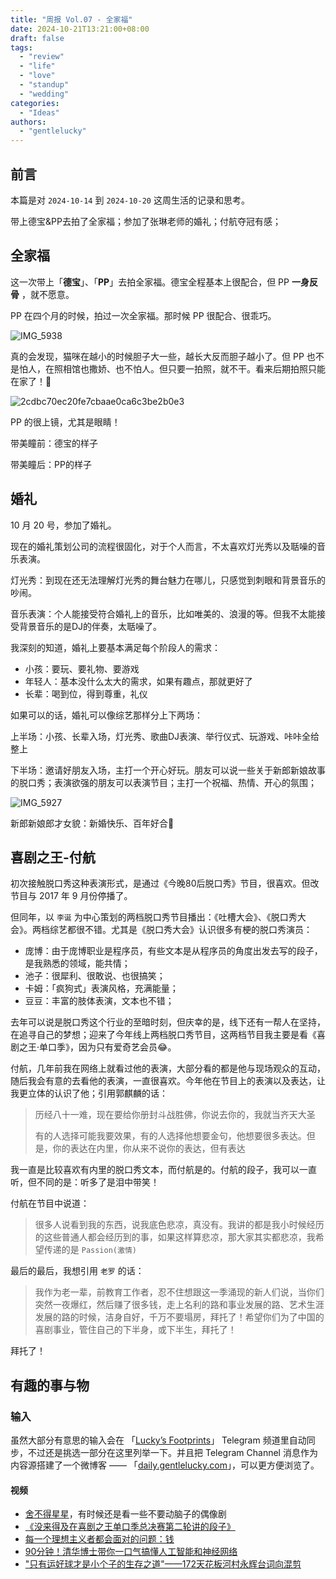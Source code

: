 ```yaml
---
title: "周报 Vol.07 - 全家福"
date: 2024-10-21T13:21:00+08:00
draft: false
tags: 
  - "review"
  - "life"
  - "love"
  - "standup"
  - "wedding"
categories: 
  - "Ideas"
authors:
  - "gentlelucky"
---
```


## 前言

本篇是对  `2024-10-14`  到  `2024-10-20`  这周生活的记录和思考。

带上德宝&PP去拍了全家福；参加了张琳老师的婚礼；付航夺冠有感；

## 全家福

这一次带上「**德宝**」、「**PP**」去拍全家福。德宝全程基本上很配合，但 PP **一身反骨** ，就不愿意。

PP 在四个月的时候，拍过一次全家福。那时候 PP 很配合、很乖巧。

![IMG_5938](https://image.gentlelucky.com/IMG_5938.JPG)

真的会发现，猫咪在越小的时候胆子大一些，越长大反而胆子越小了。但 PP 也不是怕人，在照相馆也撒娇、也不怕人。但只要一拍照，就不干。看来后期拍照只能在家了！🤔

![2cdbc70ec20fe7cbaae0ca6c3be2b0e3](https://image.gentlelucky.com/2cdbc70ec20fe7cbaae0ca6c3be2b0e3.JPG)

PP 的很上镜，尤其是眼睛！

带美瞳前：德宝的样子

带美瞳后：PP的样子

## 婚礼

10 月 20 号，参加了婚礼。

现在的婚礼策划公司的流程很固化，对于个人而言，不太喜欢灯光秀以及聒噪的音乐表演。

灯光秀：到现在还无法理解灯光秀的舞台魅力在哪儿，只感觉到刺眼和背景音乐的吵闹。

音乐表演：个人能接受符合婚礼上的音乐，比如唯美的、浪漫的等。但我不太能接受背景音乐的是DJ的伴奏，太聒噪了。

我深刻的知道，婚礼上要基本满足每个阶段人的需求：

- 小孩：要玩、要礼物、要游戏
- 年轻人：基本没什么太大的需求，如果有趣点，那就更好了
- 长辈：喝到位，得到尊重，礼仪

如果可以的话，婚礼可以像综艺那样分上下两场：

上半场：小孩、长辈入场，灯光秀、歌曲DJ表演、举行仪式、玩游戏、咔咔全给整上

下半场：邀请好朋友入场，主打一个开心好玩。朋友可以说一些关于新郎新娘故事的脱口秀；表演欲强的朋友可以表演节目；主打一个祝福、热情、开心的氛围；

![IMG_5927](https://image.gentlelucky.com/IMG_5927.jpg)

新郎新娘郎才女貌：新婚快乐、百年好合🎉

## 喜剧之王-付航

初次接触脱口秀这种表演形式，是通过《今晚80后脱口秀》节目，很喜欢。但改节目与 2017 年 9 月份停播了。

但同年，以 `李诞` 为中心策划的两档脱口秀节目播出：《吐槽大会》、《脱口秀大会》。两档综艺都很不错。尤其是《脱口秀大会》认识很多有梗的脱口秀演员：

- 庞博：由于庞博职业是程序员，有些文本是从程序员的角度出发去写的段子，是我熟悉的领域，能共情；
- 池子：很犀利、很敢说、也很搞笑；
- 卡姆：「疯狗式」表演风格，充满能量；
- 豆豆：丰富的肢体表演，文本也不错；

去年可以说是脱口秀这个行业的至暗时刻，但庆幸的是，线下还有一帮人在坚持，在追寻自己的梦想；迎来了今年线上两档脱口秀节目，这两档节目我主要是看《喜剧之王·单口季》，因为只有爱奇艺会员😂。

付航，几年前我在网络上就看过他的表演，大部分看的都是他与现场观众的互动，随后我会有意的去看他的表演，一直很喜欢。今年他在节目上的表演以及表达，让我更立体的认识了他；引用郭麒麟的话：

> 历经八十一难，现在要给你册封斗战胜佛，你说去你的，我就当齐天大圣
>
> 有的人选择可能我要效果，有的人选择他想要金句，他想要很多表达。但是，你的表达在内里，你从来不说你的表达，但有表达

我一直是比较喜欢有内里的脱口秀文本，而付航是的。付航的段子，我可以一直听，但不同的是：听多了是泪中带笑！

付航在节目中说道：

> 很多人说看到我的东西，说我底色悲凉，真没有。我讲的都是我小时候经历的这些普通人都会经历到的事，如果这样算悲凉，那大家其实都悲凉，我希望传递的是 `Passion(激情)` 

最后的最后，我想引用 `老罗` 的话：

> 我作为老一辈，前教育工作者，忍不住想跟这一季涌现的新人们说，当你们突然一夜爆红，然后赚了很多钱，走上名利的路和事业发展的路、艺术生涯发展的路的时候，洁身自好，千万不要塌房，拜托了！希望你们为了中国的喜剧事业，管住自己的下半身，或下半生，拜托了！

拜托了！

## 有趣的事与物

### 输入

虽然大部分有意思的输入会在 「[Lucky’s Footprints](https://t.me/wxluckya)」 Telegram 频道里自动同步，不过还是挑选一部分在这里列举一下。并且把 Telegram Channel 消息作为内容源搭建了一个微博客 —— 「[daily.gentlelucky.com](https://daily.gentlelucky.com/)」，可以更方便浏览了。

#### 视频

- [舍不得星星](http://movie.douban.com/subject/36449413/)，有时候还是看一些不要动脑子的偶像剧
- [《没来得及在喜剧之王单口季总决赛第二轮讲的段子》](https://www.bilibili.com/video/av113326923255913/?vd_source=5470b2ac24647c353a06fe1e5de58791)
- [每一个理想主义者都会面对的问题：钱](https://www.bilibili.com/video/av113325245467662/)
- [90分钟！清华博士带你一口气搞懂人工智能和神经网络](https://www.bilibili.com/video/av113332711333508/?vd_source=5470b2ac24647c353a06fe1e5de58791)
- ["只有运好球才是小个子的生存之道"——172天花板河村永辉台词向混剪](https://www.bilibili.com/video/av1556298500/)

